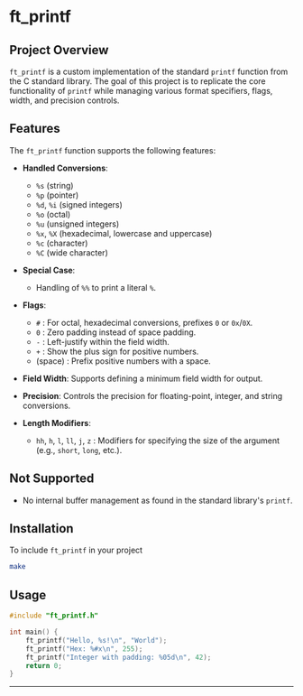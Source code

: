 # ft_printf

## Project Overview

`ft_printf` is a custom implementation of the standard `printf` function from the C standard library. The goal of this project is to replicate the core functionality of `printf` while managing various format specifiers, flags, width, and precision controls.

## Features

The `ft_printf` function supports the following features:
  
- **Handled Conversions**: 
  - `%s` (string)
  - `%p` (pointer)
  - `%d`, `%i` (signed integers)
  - `%o` (octal)
  - `%u` (unsigned integers)
  - `%x`, `%X` (hexadecimal, lowercase and uppercase)
  - `%c` (character)
  - `%C` (wide character)

- **Special Case**:
  - Handling of `%%` to print a literal `%`.

- **Flags**:
  - `#` : For octal, hexadecimal conversions, prefixes `0` or `0x`/`0X`.
  - `0` : Zero padding instead of space padding.
  - `-` : Left-justify within the field width.
  - `+` : Show the plus sign for positive numbers.
  - (space) : Prefix positive numbers with a space.
  
- **Field Width**:
  Supports defining a minimum field width for output.

- **Precision**:
  Controls the precision for floating-point, integer, and string conversions.

- **Length Modifiers**:
  - `hh`, `h`, `l`, `ll`, `j`, `z` : Modifiers for specifying the size of the argument (e.g., `short`, `long`, etc.).

## Not Supported

- No internal buffer management as found in the standard library's `printf`.

## Installation

To include `ft_printf` in your project

```bash
make
```

## Usage

```c
#include "ft_printf.h"

int main() {
    ft_printf("Hello, %s!\n", "World");
    ft_printf("Hex: %#x\n", 255);
    ft_printf("Integer with padding: %05d\n", 42);
    return 0;
}
```

---

